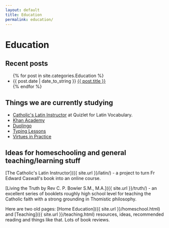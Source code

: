 ```yaml
---
layout: default
title: Education
permalink: education/
---
```


# Education

## Recent posts

<ul>
{% for post in site.categories.Education %}
<li>{{ post.date | date_to_string }} <a href="{{ site.url }}{{ post.url }}">{{ post.title }}</a></li>{% endfor %}
</ul>

## Things we are currently studying
<ul>
<li><a href="http://quizlet.com/class/140924/">Catholic's Latin Instructor</a> at Quizlet for Latin Vocabulary.</li>
<li><a href="http://khanacademy.org">Khan Academy</a></li>
<li><a href="http://duolingo.com">Duolingo</a></li>
<li><A href="http://typing.com">Typing Lessons</a></li>
<li><a href="http://www.nashvilledominican.org/apostolate/evangelization-and-catechesis/">Virtues in Practice</a></li>
</ul>


## Ideas for homeschooling and general teaching/learning stuff

[The Catholic's Latin Instructor]({{ site.url }}/latin/) - a project to turn Fr Edward Caswall's book into an online course.

[Living the Truth by Rev C. P. Bowler S.M., M.A.]({{ site.url }}/truth/) - an excellent series of booklets roughly high school level for teaching the Catholic faith with a strong grounding in Thomistic philosophy.

Here are two old pages:
[Home Education]({{ site.url }}/homeschool.html) and [Teaching]({{ site.url }}/teaching.html) resources, ideas, recommended reading and things like that. Lots of book reviews.


